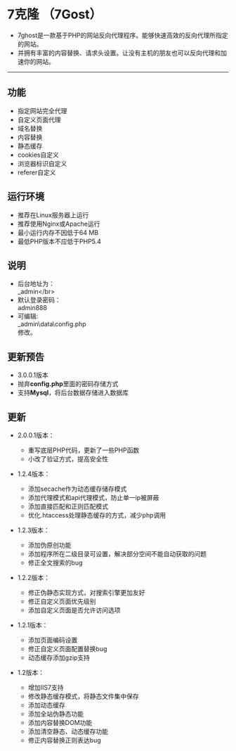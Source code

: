 # 7克隆 （7Gost）
* 7ghost是一款基于PHP的网站反向代理程序。能够快速高效的反向代理所指定的网站。
* 并拥有丰富的内容替换、请求头设置。让没有主机的朋友也可以反向代理和加速你的网站。
---

## 功能
* 指定网站完全代理
* 自定义页面代理
* 域名替换
* 内容替换
* 静态缓存
* cookies自定义
* 浏览器标识自定义
* referer自定义

## 运行环境
 * 推荐在Linux服务器上运行
 * 推荐使用Nginx或Apache运行
 * 最小运行内存不因低于64 MB
 * 最低PHP版本不应低于PHP5.4

## 说明
* 后台地址为：<br>\_admin\</br>
* 默认登录密码：<br>admin888</br>
* 可编辑: <br>\_admin\data\config.php</br> 修改。

## 更新预告
* 3.0.0.1版本
 * 抛弃**config.php**里面的密码存储方式
 * 支持**Mysql**，将后台数据存储进入数据库 

## 更新
* 2.0.0.1版本：
  * 重写底层PHP代码，更新了一些PHP函数
  * 小改了验证方式，提高安全性

* 1.2.4版本：
  * 添加secache作为动态缓存储存模式
  * 添加代理模式和api代理模式，防止单一ip被屏蔽
  * 添加直接匹配和正则匹配模式
  * 优化.htaccess处理静态缓存的方式，减少php调用

* 1.2.3版本：
  * 添加伪原创功能
  * 添加程序所在二级目录可设置，解决部分空间不能自动获取的问题
  * 修正全文搜索的bug

* 1.2.2版本：
  * 修正伪静态实现方式，对搜索引擎更加友好
  * 修正自定义页面优先级别
  * 添加自定义页面是否允许访问选项

* 1.2.1版本：
  * 添加页面编码设置
  * 修正自定义页面配置替换bug
  * 动态缓存添加gzip支持

* 1.2版本：
  * 增加IIS7支持
  * 修改静态缓存模式，将静态文件集中保存
  * 添加动态缓存
  * 添加全站伪静态功能
  * 添加内容替换DOM功能
  * 添加清空静态、动态缓存功能
  * 修正内容替换正则表达bug

